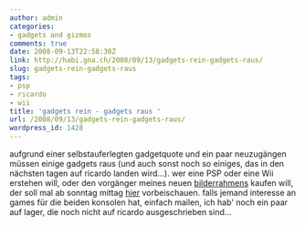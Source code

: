 ```yaml
---
author: admin
categories:
- gadgets and gizmos
comments: true
date: 2008-09-13T22:58:30Z
link: http://habi.gna.ch/2008/09/13/gadgets-rein-gadgets-raus/
slug: gadgets-rein-gadgets-raus
tags:
- psp
- ricardo
- wii
title: 'gadgets rein - gadgets raus '
url: /2008/09/13/gadgets-rein-gadgets-raus/
wordpress_id: 1428
---
```


aufgrund einer selbstauferlegten gadgetquote und ein paar neuzugängen müssen einige gadgets raus (und auch sonst noch so einiges, das in den nächsten tagen auf ricardo landen wird...). wer eine PSP oder eine Wii erstehen will, oder den vorgänger meines neuen [bilderrahmens](http://habi.gna.ch/2008/09/09/gadget-2/) kaufen will, der soll mal ab sonntag mittag [hier](http://info.ricardo.ch/sxe) vorbeischauen. falls jemand interesse an games für die beiden konsolen hat, einfach mailen, ich hab' noch ein paar auf lager, die noch nicht auf ricardo ausgeschrieben sind...



